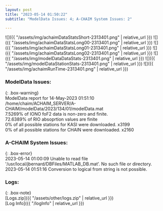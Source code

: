 ```yaml
---
layout: post
title: "2023-05-14 01:50:22"
subtitle: "ModelData Issues: 4; A-CHAIM System Issues: 2"

---
```


![]({{ "/assets/img/achaimDataStatsShort-2313401.png" | relative_url }})
![]({{ "/assets/img/achaimDataStatsLong00-2313401.png" | relative_url }})
![]({{ "/assets/img/achaimDataStatsLong01-2313401.png" | relative_url }})
![]({{ "/assets/img/achaimDataStatsLong02-2313401.png" | relative_url }})
![]({{ "/assets/img/modelDataDataStats-2313401.png" | relative_url }})
![]({{ "/assets/img/modelDataStationStats-2313401.png" | relative_url }})
![]({{ "/assets/img/achaimRunTime-2313401.png" | relative_url }})


### ModelData Issues:  
  
{: .box-warning}  
 ModelData report for 14-May-2023 01:51:10   
 /home/chaim/ACHAIM_SERVER/A-CHAIM/modelData/2023/134/01/modelData.mat   
 7.5269% of IONO foF2 data is non-zero and finite.   
 72.6389% of RIO absoprtion values are finite   
 0% of all possible stations for KASI were downloaded. x3199   
 0% of all possible stations for CHAIN were downloaded. x2160   
  
### A-CHAIM System Issues:  
  
{: .box-error}  
2023-05-14 01:00:09 Unable to read file '/usr/local/jbernard/DBFiles/MATLAB_DB.mat'. No such file or directory.  
2023-05-14 01:51:16 Conversion to logical from string is not possible.  

### Logs:  
  
{: .box-note}  
[Logs.zip]({{ "/assets/other/logs.zip" | relative_url }})  
[Log Info]({{ "/logInfo" | relative_url }})  
